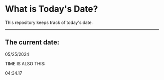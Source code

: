 # What is Today's Date?
This repository keeps track of today's date.
* * *
 
## The current date:  
 05/25/2024 
  
  
 TIME IS ALSO THIS: 
  
 04:34.17 
  
  
